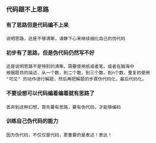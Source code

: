 ### 代码跟不上思路

#### 有了思路但是代码编不上来

    说明思路，还是不够清晰，请静下心来继续细化自己的伪代码
#### 初步有了思路，但是伪代码仍然写不好

    还是说明思路不是特别的清晰，需要使用纸或者笔，或者在脑海中
    根据题目的描述，从一个数，到二个数，到三个数，到n个数，重复的使用
    "可见" 的动作进行解题，然后再把解题的步骤伪代码化，最后代码化。
    
#### 不要设想可以代码编着编着就有思路了

    丢弃到这种幻想，首先要有思路，要有伪代码，才能够编码
    
#### 训练自己伪代码的能力

    因为伪代码，不仅仅是代码，更重要的是表述！表达！